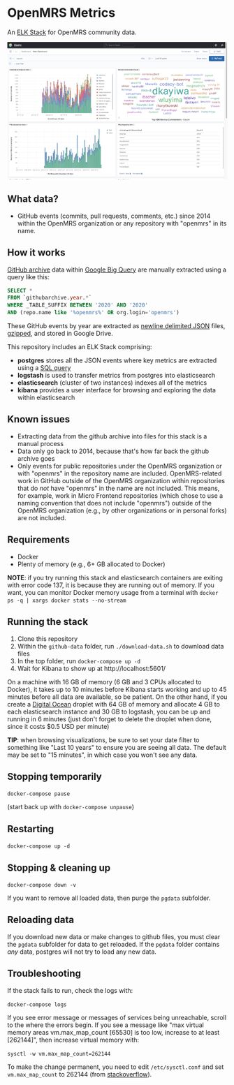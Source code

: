 # OpenMRS Metrics

An [ELK Stack](https://www.elastic.co/what-is/elk-stack) for OpenMRS community data.

![OpenMRS Metrics](images/openmrs-metrics.png)

## What data?

- GitHub events (commits, pull requests, comments, etc.) since 2014 within the
  OpenMRS organization or any repository with "openmrs" in its name.

## How it works

[GitHub archive](https://www.gharchive.org/) data within
[Google Big Query](https://cloud.google.com/bigquery) are manually extracted using
a query like this:

```sql
SELECT *
FROM `githubarchive.year.*`
WHERE _TABLE_SUFFIX BETWEEN '2020' AND '2020'
AND (repo.name like '%openmrs%' OR org.login='openmrs')
```

These GitHub events by year are extracted as [newline delimited JSON](http://ndjson.org/)
files, [gzipped](https://www.gzip.org/), and stored in Google Drive.

This repository includes an ELK Stack comprising:

- **postgres** stores all the JSON events where key metrics are extracted using
  a [SQL query](postgres/docker-entrypoint-initdb.d/04-metrics.sql)
- **logstash** is used to transfer metrics from postgres into elasticsearch
- **elasticsearch** (cluster of two instances) indexes all of the metrics
- **kibana** provides a user interface for browsing and exploring the data
  within elasticsearch

## Known issues

- Extracting data from the github archive into files for this stack is a manual process
- Data only go back to 2014, because that's how far back the github archive goes
- Only events for public repositories under the OpenMRS organization or with "openmrs" in
  the repository name are included. OpenMRS-related work in GitHub outside of the OpenMRS
  organization within repositories that do _not_ have "openmrs" in the name are not
  included. This means, for example, work in Micro Frontend repositories (which chose
  to use a naming convention that does not include "openmrs") outside of the
  OpenMRS organization (e.g., by other organizations or in personal forks) are not
  included.

## Requirements

- Docker
- Plenty of memory (e.g., 6+ GB allocated to Docker)

**NOTE**: if you try running this stack and elasticsearch containers are exiting with
error code 137, it is because they are running out of memory. If you want, you can monitor
Docker memory usage from a terminal with `docker ps -q | xargs docker stats --no-stream`

## Running the stack

1. Clone this repository
2. Within the `github-data` folder, run `./download-data.sh` to download data files
3. In the top folder, run `docker-compose up -d`
4. Wait for Kibana to show up at http://localhost:5601/

On a machine with 16 GB of memory (6 GB and 3 CPUs allocated to Docker), it takes up
to 10 minutes before Kibana starts working and up to 45 minutes before all data are
available, so be patient. On the other hand, if you create a
[Digital Ocean](https://digitalocean.com) droplet with 64 GB of memory and allocate 4 GB
to each elasticsearch instance and 30 GB to logstash, you can be up and running in 6 minutes
(just don't forget to delete the droplet when done, since it costs \$0.5 USD per minute)

**TIP**: when browsing visualizations, be sure to set your date filter to something like
"Last 10 years" to ensure you are seeing all data. The default may be set to "15
minutes", in which case you won't see any data.

## Stopping temporarily

`docker-compose pause`

(start back up with `docker-compose unpause`)

## Restarting

`docker-compose up -d`

## Stopping & cleaning up

`docker-compose down -v`

If you want to remove all loaded data, then purge the `pgdata` subfolder.

## Reloading data

If you download new data or make changes to github files, you must clear the
`pgdata` subfolder for data to get reloaded. If the `pgdata` folder contains _any_
data, postgres will not try to load any new data.

## Troubleshooting

If the stack fails to run, check the logs with:

`docker-compose logs`

If you see error message or messages of services being unreachable, scroll to the where the errors begin. If you see a message like "max virtual memory areas vm.max_map_count [65530] is too low, increase to at least [262144]", then increase virtual memory with:

`sysctl -w vm.max_map_count=262144`

To make the change permanent, you need to edit `/etc/sysctl.conf` and set `vm.max_map_count` to 262144 (from [stackoverflow](https://stackoverflow.com/a/51448773/5602641)).

